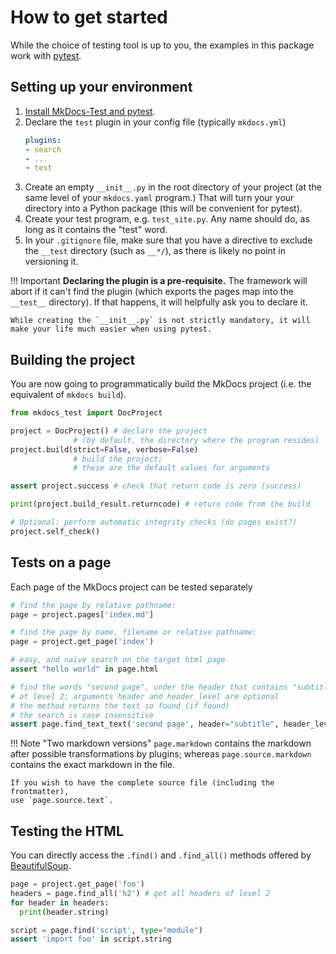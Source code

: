 
# How to get started

While the choice of testing tool is up to you, the examples in this package 
work with [pytest](https://docs.pytest.org/en/stable/).

## Setting up your environment 
1. [Install MkDocs-Test and pytest](install.md).
2. Declare the `test` plugin in your config file (typically `mkdocs.yml`)
    ```yaml
    plugins:
    - search
    - ...
    - test
    ```
3. Create an empty `__init__.py` in the root directory of your project
   (at the same level of your `mkdocs.yaml` program.)
   That will turn your your directory into a Python package
   (this will be convenient for pytest).
4. Create your test program, e.g. `test_site.py`. Any name should
   do, as long as it contains the "test" word.
5. In your `.gitignore` file, make sure that you have a directive
    to exclude the `__test` directory (such as `__*/`), as there
    is likely no point in versioning it.

!!! Important
    **Declaring the plugin is a pre-requisite.** The framework will abort
    if it can't find the plugin (which exports the pages map into the
    `__test__` directory). If that happens, 
    it will helpfully ask you to declare it.
    
    While creating the `__init__.py` is not strictly mandatory, it will
    make your life much easier when using pytest.

## Building the project

You are now going to programmatically build the MkDocs project
(i.e. the equivalent of `mkdocs build`).

```python
from mkdocs_test import DocProject

project = DocProject() # declare the project
              # (by default, the directory where the program resides)
project.build(strict=False, verbose=False)
              # build the project; 
              # these are the default values for arguments

assert project.success # check that return code is zero (success)

print(project.build_result.returncode) # return code from the build

# Optional: perform automatic integrity checks (do pages exist?)
project.self_check()

```
## Tests on a page

Each page of the MkDocs project can be tested separately

```python
# find the page by relative pathname:
page = project.pages['index.md']

# find the page by name, filename or relative pathname:
page = project.get_page('index')

# easy, and naïve search on the target html page
assert "hello world" in page.html

# find the words "second page", under the header that contains "subtitle"
# at level 2; arguments header and header_level are optional
# the method returns the text so found (if found)
# the search is case insensitive
assert page.find_text_text('second page', header="subtitle", header_level=2)
```

!!! Note "Two markdown versions"
    `page.markdown` contains the markdown after possible transformations
    by plugins; whereas `page.source.markdown` contains the exact
    markdown in the file.

    If you wish to have the complete source file (including the frontmatter), 
    use `page.source.text`.


## Testing the HTML
You can directly access the `.find()` and `.find_all()` methods 
offered by [BeautifulSoup](https://www.crummy.com/software/BeautifulSoup/bs4/doc/#find-all).  

```python
page = project.get_page('foo')
headers = page.find_all('h2') # get all headers of level 2
for header in headers:
  print(header.string)

script = page.find('script', type="module")
assert 'import foo' in script.string
```

